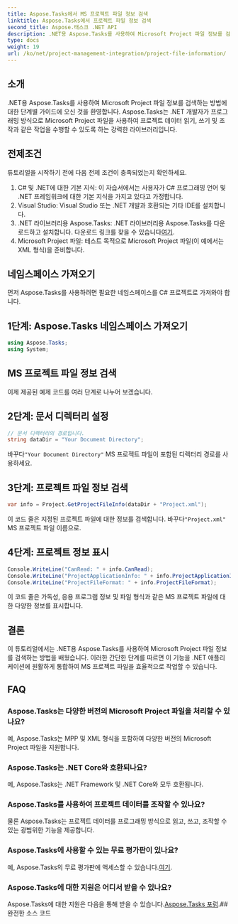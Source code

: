 ```yaml
---
title: Aspose.Tasks에서 MS 프로젝트 파일 정보 검색
linktitle: Aspose.Tasks에서 프로젝트 파일 정보 검색
second_title: Aspose.태스크 .NET API
description: .NET용 Aspose.Tasks를 사용하여 Microsoft Project 파일 정보를 검색하는 방법을 알아보세요. 코드 예제가 포함된 단계별 가이드입니다.
type: docs
weight: 19
url: /ko/net/project-management-integration/project-file-information/
---
```

## 소개
.NET용 Aspose.Tasks를 사용하여 Microsoft Project 파일 정보를 검색하는 방법에 대한 단계별 가이드에 오신 것을 환영합니다. Aspose.Tasks는 .NET 개발자가 프로그래밍 방식으로 Microsoft Project 파일을 사용하여 프로젝트 데이터 읽기, 쓰기 및 조작과 같은 작업을 수행할 수 있도록 하는 강력한 라이브러리입니다.
## 전제조건
튜토리얼을 시작하기 전에 다음 전제 조건이 충족되었는지 확인하세요.
1. C# 및 .NET에 대한 기본 지식: 이 자습서에서는 사용자가 C# 프로그래밍 언어 및 .NET 프레임워크에 대한 기본 지식을 가지고 있다고 가정합니다.
2. Visual Studio: Visual Studio 또는 .NET 개발과 호환되는 기타 IDE를 설치합니다.
3.  .NET 라이브러리용 Aspose.Tasks: .NET 라이브러리용 Aspose.Tasks를 다운로드하고 설치합니다. 다운로드 링크를 찾을 수 있습니다[여기](https://releases.aspose.com/tasks/net/).
4. Microsoft Project 파일: 테스트 목적으로 Microsoft Project 파일(이 예에서는 XML 형식)을 준비합니다.

## 네임스페이스 가져오기
먼저 Aspose.Tasks를 사용하려면 필요한 네임스페이스를 C# 프로젝트로 가져와야 합니다.
## 1단계: Aspose.Tasks 네임스페이스 가져오기
```csharp
using Aspose.Tasks;
using System;

```
## MS 프로젝트 파일 정보 검색
이제 제공된 예제 코드를 여러 단계로 나누어 보겠습니다.
## 2단계: 문서 디렉터리 설정
```csharp
// 문서 디렉터리의 경로입니다.
string dataDir = "Your Document Directory";
```
 바꾸다`"Your Document Directory"` MS 프로젝트 파일이 포함된 디렉터리 경로를 사용하세요.
## 3단계: 프로젝트 파일 정보 검색
```csharp
var info = Project.GetProjectFileInfo(dataDir + "Project.xml");
```
 이 코드 줄은 지정된 프로젝트 파일에 대한 정보를 검색합니다. 바꾸다`"Project.xml"` MS 프로젝트 파일 이름으로.
## 4단계: 프로젝트 정보 표시
```csharp
Console.WriteLine("CanRead: " + info.CanRead);
Console.WriteLine("ProjectApplicationInfo: " + info.ProjectApplicationInfo);
Console.WriteLine("ProjectFileFormat: " + info.ProjectFileFormat);
```
이 코드 줄은 가독성, 응용 프로그램 정보 및 파일 형식과 같은 MS 프로젝트 파일에 대한 다양한 정보를 표시합니다.

## 결론
이 튜토리얼에서는 .NET용 Aspose.Tasks를 사용하여 Microsoft Project 파일 정보를 검색하는 방법을 배웠습니다. 이러한 간단한 단계를 따르면 이 기능을 .NET 애플리케이션에 원활하게 통합하여 MS 프로젝트 파일을 효율적으로 작업할 수 있습니다.
## FAQ
### Aspose.Tasks는 다양한 버전의 Microsoft Project 파일을 처리할 수 있나요?
예, Aspose.Tasks는 MPP 및 XML 형식을 포함하여 다양한 버전의 Microsoft Project 파일을 지원합니다.
### Aspose.Tasks는 .NET Core와 호환되나요?
예, Aspose.Tasks는 .NET Framework 및 .NET Core와 모두 호환됩니다.
### Aspose.Tasks를 사용하여 프로젝트 데이터를 조작할 수 있나요?
물론 Aspose.Tasks는 프로젝트 데이터를 프로그래밍 방식으로 읽고, 쓰고, 조작할 수 있는 광범위한 기능을 제공합니다.
### Aspose.Tasks에 사용할 수 있는 무료 평가판이 있나요?
 예, Aspose.Tasks의 무료 평가판에 액세스할 수 있습니다.[여기](https://releases.aspose.com/).
### Aspose.Tasks에 대한 지원은 어디서 받을 수 있나요?
 Aspose.Tasks에 대한 지원은 다음을 통해 받을 수 있습니다.[Aspose.Tasks 포럼](https://forum.aspose.com/c/tasks/15).## 완전한 소스 코드